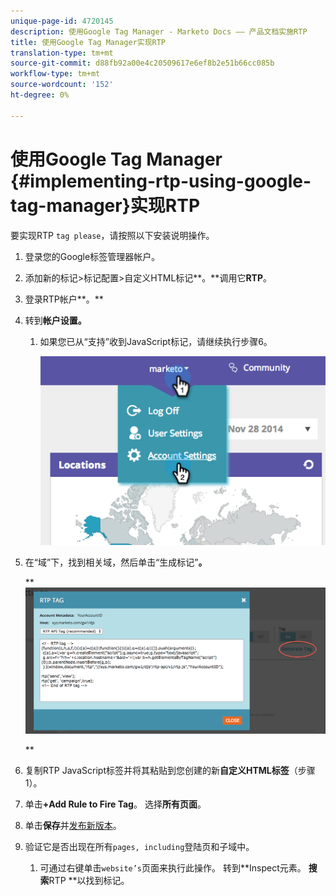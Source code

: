 ```yaml
---
unique-page-id: 4720145
description: 使用Google Tag Manager - Marketo Docs —— 产品文档实施RTP
title: 使用Google Tag Manager实现RTP
translation-type: tm+mt
source-git-commit: d88fb92a00e4c20509617e6ef8b2e51b66cc085b
workflow-type: tm+mt
source-wordcount: '152'
ht-degree: 0%

---
```



# 使用Google Tag Manager {#implementing-rtp-using-google-tag-manager}实现RTP

要实现RTP `tag please`，请按照以下安装说明操作。

1. 登录您的Google标签管理器帐户。

1. 添加新的标记>标记配置>自定义HTML标记**。**调用它&#x200B;**RTP**。

1. 登录RTP帐户**。**

1. 转到**帐户设置。**

   1. 如果您已从“支持”收到JavaScript标记，请继续执行步骤6。

      ![](assets/image2014-11-30-15-3a19-3a21.png)

1. 在“域”下，找到相关域，然后单击“生成标记”**。**

   ** ![](assets/image2014-11-30-15-3a20-3a17.png)

   **

1. 复制RTP JavaScript标签并将其粘贴到您创建的新&#x200B;**自定义HTML标签**（步骤1）。

1. 单击&#x200B;**+Add Rule to Fire Tag**。 选择&#x200B;**所有页面**。

1. 单击**保存**并[发布新版本](https://support.google.com/tagmanager/answer/2699097?hl=en)。

1. 验证它是否出现在所有`pages, including`登陆页和子域中。

   1. 可通过右键单击`website’s`页面来执行此操作。 转到**Inspect元素。 **搜索**RTP **以找到标记。


